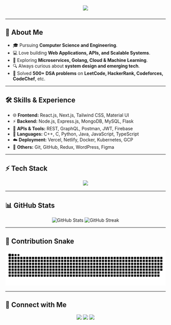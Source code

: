 <!-- Banner / Typing Animation -->
<h1 align="center">
  <img src="https://readme-typing-svg.herokuapp.com?size=30&duration=3000&color=00BFFF&center=true&vCenter=true&width=600&lines=Hi+there!+👋;I'm+Kunal+Chirania;Computer+Science+Engineer+🚀;Full-Stack+Developer+%7C+Problem+Solver;Exploring+Cloud+☁️+AI+🤖+and+System+Design+🏗️;Always+Learning+•+Always+Building+🔥">
</h1>

---

## 🚀 About Me
- 🎓 Pursuing **Computer Science and Engineering**.  
- 💻 Love building **Web Applications, APIs, and Scalable Systems**.  
- 🌱 Exploring **Microservices, Golang, Cloud & Machine Learning**.  
- 🔍 Always curious about **system design and emerging tech**.  
- 🎯 Solved **500+ DSA problems** on **LeetCode, HackerRank, Codeforces, CodeChef**, etc.  

---

## 🛠️ Skills & Experience
- 🌐 **Frontend:** React.js, Next.js, Tailwind CSS, Material UI  
- ⚡ **Backend:** Node.js, Express.js, MongoDB, MySQL, Flask  
- 🔗 **APIs & Tools:** REST, GraphQL, Postman, JWT, Firebase  
- 🐍 **Languages:** C++, C, Python, Java, JavaScript, TypeScript  
- ☁️ **Deployment:** Vercel, Netlify, Docker, Kubernetes, GCP  
- 🎨 **Others:** Git, GitHub, Redux, WordPress, Figma  

---

## ⚡ Tech Stack
<p align="center">
  <img src="https://skillicons.dev/icons?i=c,cpp,python,java,html,css,js,ts,react,nextjs,nodejs,express,mongodb,mysql,flask,tailwind,redux,materialui,firebase,docker,kubernetes,git,github,vscode,postman,vercel,linux,figma,gcp,graphql,wordpress" />
</p>

---

## 📊 GitHub Stats
<p align="center">
  <img src="https://github-readme-stats.vercel.app/api?username=chirania-kunal&show_icons=true&theme=tokyonight" alt="GitHub Stats" height="165"/>
  <img src="https://github-readme-streak-stats.herokuapp.com/?user=chirania-kunal&theme=tokyonight" alt="GitHub Streak" height="165"/>
</p>

---

## 🐍 Contribution Snake
<p align="center">
  <img src="https://raw.githubusercontent.com/platane/platane/output/github-contribution-grid-snake.svg" alt="Snake Animation" />
</p>

---

## 🌟 Connect with Me
<p align="center">
  <a href="https://www.linkedin.com/in/kunal-chirania"><img src="https://img.shields.io/badge/LinkedIn-blue?logo=linkedin&logoColor=white" /></a>
  <a href="mailto:chiraniakunal@gmail.com"><img src="https://img.shields.io/badge/Email-red?logo=gmail&logoColor=white" /></a>
  <a href="https://github.com/chirania-kunal"><img src="https://img.shields.io/badge/GitHub-black?logo=github&logoColor=white" /></a>
<!--   <a href="https://your-portfolio-link.com"><img src="https://img.shields.io/badge/Portfolio-9146FF?logo=vercel&logoColor=white" /></a> -->
</p>
